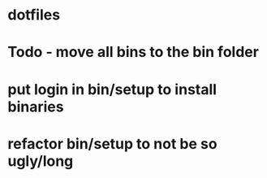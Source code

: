 # dotfiles

# Todo - move all bins to the bin folder
# put login in bin/setup to install binaries
# refactor bin/setup to not be so ugly/long
